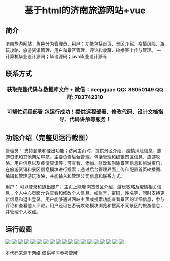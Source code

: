 <p><h1 align="center">基于html的济南旅游网站+vue</h1></p>

## 简介
济南旅游网站：角色分为管理员、用户；功能包括首页、景区介绍、疫情风险、游玩攻略、旅游资讯管理、用户和景区管理、评论和收藏、轮播图上传与管理。    --计算机毕业设计源码；毕设源码；java毕业设计源码


## 联系方式
<p><h3 align="center">获取完整代码与数据库文件 + 微信：deepguan QQ: 86050149 QQ群: 783742310</h3></p>
<p><h3 align="center">可帮忙远程部署 包运行成功！提供远程部署、修改代码、设计文档指导、代码讲解等服务！</h3></p>

## 功能介绍（完整见运行截图）
管理员： 支持登录和登出功能；访问主页时，提供景区介绍、疫情风险信息、旅游资讯和其他网站导航。主要负责后台管理，包括管理和编辑景区信息、旅游攻略、用户信息以及疫情资讯等；可查看、添加、修改和删除景区信息和旅游资讯，在旅游资讯和景区信息模块进行搜索；通过后台管理界面上传和配置首页轮播图、编辑和管理游玩攻略，并能输入和管理公司信息和联系方式。

用户： 可以登录和退出账户，主页上能够浏览景区介绍、游玩攻略及疫情相关信息；个人中心页面允许查看和修改个人信息，如账号、密码、姓名等，同时支持更新信息和退出登录。用户能够通过网站主页或搜索功能查看景区的详细信息，参与评论和查看他人评论。用户还可在游玩攻略模块浏览和搜索不同景区的旅游信息，并管理个人收藏。


## 运行截图
![](img/001.jpg)
![](img/002.jpg)
![](img/003.jpg)
![](img/004.jpg)
![](img/005.jpg)
![](img/006.jpg)
![](img/007.jpg)
![](img/008.jpg)
![](img/009.jpg)
![](img/010.jpg)
![](img/011.jpg)
![](img/012.jpg)
![](img/013.jpg)
![](img/014.jpg)
![](img/015.jpg)
![](img/016.jpg)
![](img/017.jpg)
![](img/018.jpg)
![](img/019.jpg)

<p>本代码来源于网络,仅供学习参考使用!</p>
